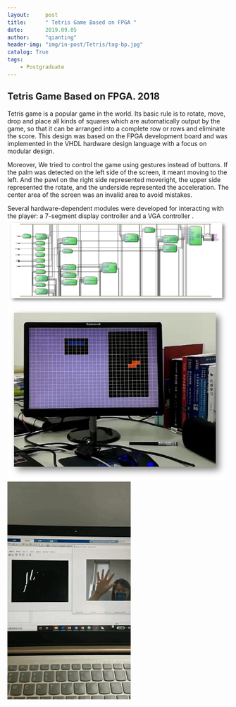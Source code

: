 ```yaml
---
layout:     post
title:      " Tetris Game Based on FPGA "
date:       2019.09.05
author:     "qianting"
header-img: "img/in-post/Tetris/tag-bp.jpg"
catalog: True
tags:
    - Postgraduate
---
```



## Tetris Game Based on FPGA. 2018

Tetris game is a popular game in the world. Its basic rule is to rotate, move, drop and place all kinds of squares which are automatically output by the game, so that it can be arranged into a complete row or rows and eliminate the score. This design was based on the FPGA development board and was implemented in the VHDL hardware design language with a focus on modular design.

Moreover, We tried to control the game using gestures instead of buttons. If  the palm  was detected on the left side of the screen, it meant moving to the left. And the pawl on the right side represented moveright, the upper side represented the rotate, and the underside represented the acceleration. The center area of the screen was an invalid area to avoid mistakes.

Several hardware-dependent modules were developed for interacting with the player: a 7-segment display controller and a VGA  controller .
![](/img/in-post/Tetris/模块.png)
![](/img/in-post/Tetris/结果.jpg)
![](/img/in-post/Tetris/手势.gif)
